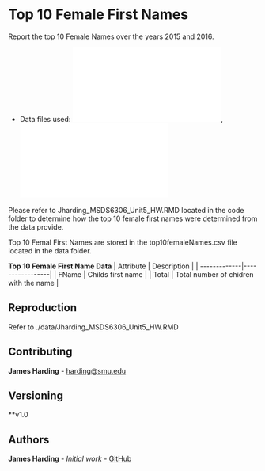 # Top 10 Female First Names

Report the top 10 Female Names over the years 2015 and 2016.
- Data files used: ![2015 First Names](./data/yob2015.txt), ![2016 First Names](./data/yob2016.txt) 

Please refer to Jharding_MSDS6306_Unit5_HW.RMD located in the code folder to determine how the top 10 female first names were determined from the data provide.  

Top 10 Femal First Names are stored in the top10femaleNames.csv file located in the data folder. 

**Top 10 Female First Name Data**
|  Attribute  | Description |
| -------------|-----------------|
| FName | Childs first name |
| Total | Total number of chidren with the name |

## Reproduction

Refer to ./data/Jharding_MSDS6306_Unit5_HW.RMD


## Contributing

**James Harding** - harding@smu.edu

## Versioning

**v1.0

## Authors

**James Harding** - *Initial work* - [GitHub](https://github.com/jth1911)
 